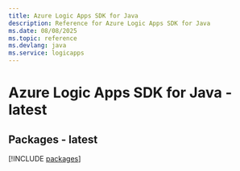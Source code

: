```yaml
---
title: Azure Logic Apps SDK for Java
description: Reference for Azure Logic Apps SDK for Java
ms.date: 08/08/2025
ms.topic: reference
ms.devlang: java
ms.service: logicapps
---
```

# Azure Logic Apps SDK for Java - latest
## Packages - latest
[!INCLUDE [packages](logic-apps-index.md)]